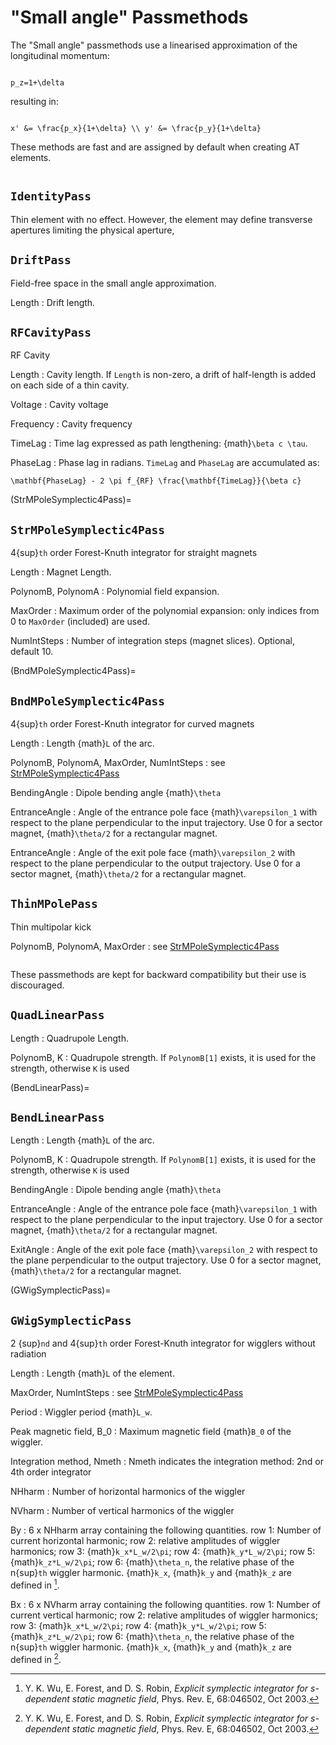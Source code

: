 # "Small angle" Passmethods

The "Small angle" passmethods use a linearised approximation of the longitudinal
momentum:
```{math}

p_z=1+\delta
```
resulting in:
```{math}

x' &= \frac{p_x}{1+\delta} \\ y' &= \frac{p_y}{1+\delta}
```
These methods are fast and are assigned by default when creating AT elements.

```{rubric} Default passmethods
```

## `IdentityPass`
Thin element with no effect. However, the element may define transverse apertures
limiting the physical aperture,

## `DriftPass`
Field-free space in the small angle approximation.

Length
: Drift length.

## `RFCavityPass`
RF Cavity

Length
: Cavity length. If `Length` is non-zero, a drift of half-length is added on each
side of a thin cavity.

Voltage
: Cavity voltage

Frequency
: Cavity frequency

TimeLag
: Time lag expressed as path lengthening: {math}`\beta c \tau`.

PhaseLag
: Phase lag in radians. `TimeLag` and `PhaseLag` are accumulated as:
  
  ```{math}
  \mathbf{PhaseLag} - 2 \pi f_{RF} \frac{\mathbf{TimeLag}}{\beta c}
  ```

(StrMPoleSymplectic4Pass)=
## `StrMPoleSymplectic4Pass`
4{sup}`th` order Forest-Knuth integrator for straight magnets

Length
: Magnet Length.

PolynomB, PolynomA
: Polynomial field expansion.

MaxOrder
: Maximum order of the polynomial expansion: only indices from 0 to `MaxOrder`
(included) are used.

NumIntSteps
: Number of integration steps (magnet slices). Optional, default 10.

(BndMPoleSymplectic4Pass)=
## `BndMPoleSymplectic4Pass`
4{sup}`th` order Forest-Knuth integrator for curved magnets

Length
: Length {math}`L` of the arc.

PolynomB, PolynomA, MaxOrder, NumIntSteps
: see [StrMPoleSymplectic4Pass](#StrMPoleSymplectic4Pass)

BendingAngle
: Dipole bending angle {math}`\theta`

EntranceAngle
: Angle of the entrance pole face {math}`\varepsilon_1` with respect to the plane
perpendicular to the input trajectory. Use 0 for a sector magnet,
{math}`\theta/2` for a rectangular magnet.

EntranceAngle
: Angle of the exit pole face {math}`\varepsilon_2` with respect to the plane
perpendicular to the output trajectory. Use 0 for a sector magnet,
{math}`\theta/2` for a rectangular magnet.

## `ThinMPolePass`
Thin multipolar kick

PolynomB, PolynomA, MaxOrder
: see [StrMPoleSymplectic4Pass](#StrMPoleSymplectic4Pass)

```{rubric} Linear passmethods
```
These passmethods are kept for backward compatibility but their use is discouraged.

## `QuadLinearPass`

Length
: Quadrupole Length.

PolynomB, K
: Quadrupole strength. If `PolynomB[1]` exists, it is used for the strength, otherwise
`K` is used

(BendLinearPass)=
## `BendLinearPass`

Length
: Length {math}`L` of the arc.

PolynomB, K
: Quadrupole strength. If `PolynomB[1]` exists, it is used for the strength, otherwise
`K` is used

BendingAngle
: Dipole bending angle {math}`\theta`

EntranceAngle
: Angle of the entrance pole face {math}`\varepsilon_1` with respect to the plane
perpendicular to the input trajectory. Use 0 for a sector magnet,
{math}`\theta/2` for a rectangular magnet.

ExitAngle
: Angle of the exit pole face {math}`\varepsilon_2` with respect to the plane
perpendicular to the output trajectory. Use 0 for a sector magnet,
{math}`\theta/2` for a rectangular magnet.

(GWigSymplecticPass)=
## `GWigSymplecticPass`
2 {sup}`nd` and 4{sup}`th` order Forest-Knuth integrator for wigglers without radiation

Length
: Length {math}`L` of the element.

MaxOrder, NumIntSteps
: see [StrMPoleSymplectic4Pass](#StrMPoleSymplectic4Pass)

Period
: Wiggler period {math}`L_w`.

Peak magnetic field, B_0
: Maximum magnetic field {math}`B_0` of the wiggler.

Integration method, Nmeth
: Nmeth indicates the integration method: 2nd or 4th order integrator

NHharm
: Number of horizontal harmonics of the wiggler

NVharm
: Number of vertical harmonics of the wiggler

By
: 6 x NHharm array containing the following quantities. row 1: Number of current horizontal
harmonic; row 2: relative amplitudes of wiggler harmonics; row 3: {math}`k_x*L_w/2\pi`;
row 4: {math}`k_y*L_w/2\pi`; row 5: {math}`k_z*L_w/2\pi`; row 6: {math}`\theta_n`, the relative 
phase of the n{sup}`th` wiggler harmonic. {math}`k_x`, {math}`k_y` and {math}`k_z` are defined in [^Wu].

Bx
: 6 x NVharm array containing the following quantities. row 1: Number of current vertical
harmonic; row 2: relative amplitudes of wiggler harmonics; row 3: {math}`k_x*L_w/2\pi`;
row 4: {math}`k_y*L_w/2\pi`; row 5: {math}`k_z*L_w/2\pi`; row 6: {math}`\theta_n`, the relative 
phase of the n{sup}`th` wiggler harmonic. {math}`k_x`, {math}`k_y` and {math}`k_z` are defined in [^Wu].


[^Wu]: Y. K. Wu, E. Forest, and D. S. Robin, _Explicit symplectic integrator for s-dependent static magnetic
field_, Phys. Rev. E, 68:046502, Oct 2003.